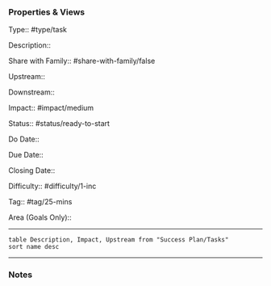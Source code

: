 ### Properties & Views

Type:: #type/task

Description:: 

Share with Family:: #share-with-family/false

Upstream:: 

Downstream:: 

Impact:: #impact/medium

Status:: #status/ready-to-start

Do Date:: 

Due Date:: 

Closing Date:: 

Difficulty:: #difficulty/1-inc

Tag:: #tag/25-mins

Area (Goals Only):: 

---

```dataview
table Description, Impact, Upstream from "Success Plan/Tasks"
sort name desc
```

---

### Notes